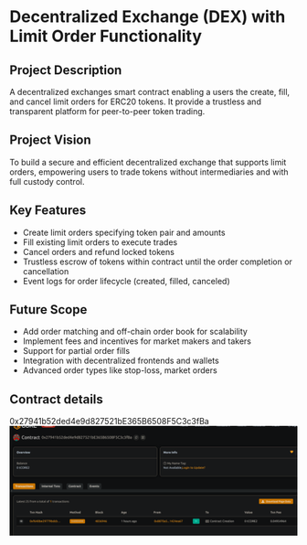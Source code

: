 # Decentralized Exchange (DEX) with Limit Order Functionality

## Project Description
A decentralized exchanges  smart contract enabling a users the create, fill, and cancel limit orders for ERC20 tokens. It provide a trustless and transparent platform for peer-to-peer token trading.

## Project Vision
To build a secure and efficient decentralized exchange that supports limit orders, empowering users to trade tokens without intermediaries and with full custody control.

## Key Features
- Create limit orders specifying token pair and amounts
- Fill existing limit orders to execute trades
- Cancel orders and refund locked tokens
- Trustless escrow of tokens within contract until the order completion or cancellation
- Event logs for order lifecycle (created, filled, canceled)

## Future Scope
- Add order matching and off-chain order book for scalability
- Implement fees and incentives for market makers and takers
- Support for partial order fills
- Integration with decentralized frontends and wallets
- Advanced order types like stop-loss, market orders

## Contract details
0x27941b52ded4e9d827521bE365B6508F5C3c3fBa![alt text](image.png)

